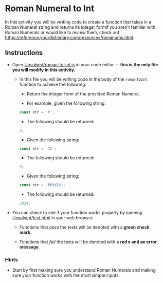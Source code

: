 # Roman Numeral to Int

In this activity you will be writing code to create a function that takes in a Roman Numeral string and returns its integer formIf you aren't familiar with Roman Numerals or would like to review them, check out <https://reference.yourdictionary.com/resources/romanums.html>.

## Instructions

- Open [Unsolved/roman-to-int.js](Unsolved/roman-to-int.js) in your code editor -- **this is the only file you will modify in this activity.**

  - In this file you will be writing code in the body of the `romanToInt` function to achieve the following:

    - Return the integer form of the provided Roman Numeral.

    - For example, given the following string:

    ```js
    const str = 'V';
    ```

    - The following should be returned:

    ```js
    5;
    ```

    - Given the following string:

    ```js
    const str = 'IX';
    ```

    - The following should be returned:

    ```js
    9;
    ```

    - Given the following string:

    ```js
    const str = 'MMXXIV';
    ```

    - The following should be returned:

    ```js
    2024;
    ```

- You can check to see if your function works properly by opening [Unsolved/test.html](Unsolved/test.html) in your web browser.

  - Functions that _pass_ the tests will be denoted with a **green check mark**.

  - Functions that _fail_ the tests will be denoted with a **red x and an error message**.

### Hints

- Start by first making sure you understand Roman Numerals and making sure your function works with the most simple inputs.
